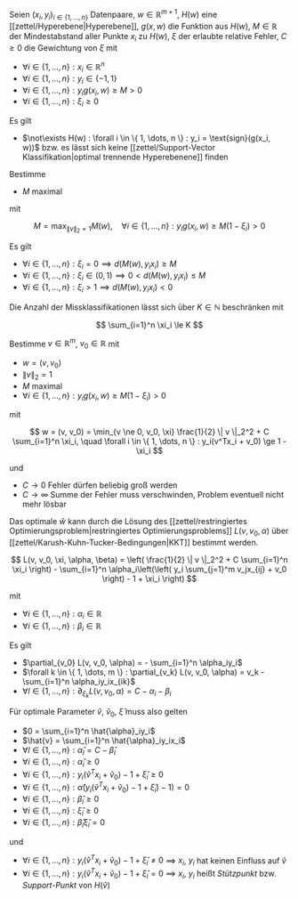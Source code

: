 Seien $(x_i, y_i)_{i \in \{ 1, \dots, n \}}$ Datenpaare, $w \in \mathbb{R}^{m+1}$, $H(w)$ eine [[zettel/Hyperebene|Hyperebene]], $g(x, w)$ die Funktion aus $H(w)$, $M \in \mathbb{R}$ der  Mindestabstand aller Punkte $x_i$ zu $H(w)$, $\xi$ der erlaubte relative Fehler, $C \ge 0$ die Gewichtung von $\xi$ mit
- $\forall i \in \{ 1, \dots, n \} : x_i \in \mathbb{R}^n$
- $\forall i \in \{ 1, \dots, n \} : y_i \in \{ -1, 1 \}$
- $\forall i \in \{ 1, \dots, n \} : y_ig(x_i, w) \ge M \gt 0$
- $\forall i \in \{ 1, \dots, n \} : \xi_i \ge 0$

Es gilt
- $\not\exists H(w) : \forall i \in \{ 1, \dots, n \} : y_i = \text{sign}(g(x_i, w))$ bzw. es lässt sich keine [[zettel/Support-Vector Klassifikation|optimal trennende Hyperebenene]] finden

Bestimme
- $M$ maximal

mit

$$
	M = \max_{\| v \|_2 = 1} M(w), \quad \forall i \in \{ 1, \dots, n \} : y_ig(x_i, w) \ge M(1 - \xi_i) \gt 0
$$

Es gilt
- $\forall i \in \{ 1, \dots, n \} : \xi_i = 0 \implies d(M(w), y_ix_i) \ge M$
- $\forall i \in \{ 1, \dots, n \} : \xi_i \in (0, 1) \implies 0 \lt d(M(w), y_ix_i) \le M$
- $\forall i \in \{ 1, \dots, n \} : \xi_i \gt 1 \implies d(M(w), y_ix_i) \lt 0$

Die Anzahl der Missklassifikationen lässt sich über $K \in \mathbb{N}$ beschränken mit

$$
	\sum_{i=1}^n \xi_i \le K
$$

Bestimme $v \in \mathbb{R}^m$, $v_0 \in \mathbb{R}$ mit
- $w = (v, v_0)$
- $\| v \|_2 = 1$
- $M$ maximal
- $\forall i \in \{ 1, \dots, n \} : y_ig(x_i, w) \ge M(1 - \xi_i) \gt 0$

mit

$$
	w = (v, v_0) = \min_{v \ne 0, v_0, \xi} \frac{1}{2} \| v \|_2^2 + C \sum_{i=1}^n \xi_i, \quad \forall i \in \{ 1, \dots, n \} : y_i(v^Tx_i + v_0) \ge 1 - \xi_i
$$

und
- $C \to 0$ Fehler dürfen beliebig groß werden
- $C \to \infty$ Summe der Fehler muss verschwinden, Problem eventuell nicht mehr lösbar

Das optimale $\hat{w}$ kann durch die Lösung des [[zettel/restringiertes Optimierungsproblem|restringiertes Optimierungsproblems]] $L(v, v_0, \alpha)$ über [[zettel/Karush-Kuhn-Tucker-Bedingungen|KKT]] bestimmt werden.

$$
	L(v, v_0, \xi, \alpha, \beta) = \left( \frac{1}{2} \| v \|_2^2 + C \sum_{i=1}^n \xi_i \right) - \sum_{i=1}^n \alpha_i\left(\left( y_i \sum_{j=1}^m v_jx_{ij} + v_0 \right) - 1 + \xi_i \right)
$$

mit
- $\forall i \in \{ 1, \dots, n \} : \alpha_i \in \mathbb{R}$
- $\forall i \in \{ 1, \dots, n \} : \beta_i \in \mathbb{R}$

Es gilt
- $\partial_{v_0} L(v, v_0, \alpha) = - \sum_{i=1}^n \alpha_iy_i$
- $\forall k \in \{ 1, \dots, m \} : \partial_{v_k} L(v, v_0, \alpha) = v_k - \sum_{i=1}^n \alpha_iy_ix_{ik}$
- $\forall l \in \{ 1, \dots, n \} : \partial_{\xi_k} L(v, v_0, \alpha) = C - \alpha_i - \beta_i$

Für optimale Parameter $\hat{v}$, $\hat{v}_0$, $\hat{\xi}$ muss also gelten
- $0 = \sum_{i=1}^n \hat{\alpha}_iy_i$
- $\hat{v} = \sum_{i=1}^n \hat{\alpha}_iy_ix_i$
- $\forall l \in \{ 1, \dots, n \} : \hat{\alpha}_l = C - \hat{\beta}_l$
- $\forall i \in \{ 1, \dots, n \} : \hat{\alpha}_i \ge 0$
- $\forall i \in \{ 1, \dots, n \} : y_i(\hat{v}^Tx_i + \hat{v}_0) - 1 + \hat{\xi}_i \ge 0$
- $\forall i \in \{ 1, \dots, n \} : \hat{\alpha}(y_i(\hat{v}^Tx_i + \hat{v}_0) - 1 + \hat{\xi}_i) - 1) = 0$
- $\forall i \in \{ 1, \dots, n \} : \hat{\beta}_i \ge 0$
- $\forall i \in \{ 1, \dots, n \} : \hat{\xi}_i \ge 0$
- $\forall i \in \{ 1, \dots, n \} : \hat{\beta}_i\hat{\xi}_i = 0$

und
- $\forall i \in \{ 1, \dots, n \} : y_i(\hat{v}^Tx_i + \hat{v}_0) - 1 + \hat{\xi}_i \ne 0$ $\implies$ $x_i$, $y_i$ hat keinen Einfluss auf $\hat{v}$
- $\forall i \in \{ 1, \dots, n \} : y_i(\hat{v}^Tx_i + \hat{v}_0) - 1 + \hat{\xi}_i = 0$ $\implies$ $x_i$, $y_i$ heißt *Stützpunkt* bzw. *Support-Punkt* von $H(\hat{v})$